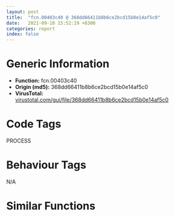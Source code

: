 ```yaml
---
layout: post
title:  "fcn.00403c40 @ 368dd66411b8b6ce2bcd15b0e14af5c0"
date:   2021-09-10 15:52:19 +0300
categories: report
index: false
---
```


# Generic Information
- **Function:** fcn.00403c40
- **Origin (md5):** 368dd66411b8b6ce2bcd15b0e14af5c0
- **VirusTotal:** [virustotal.com/gui/file/368dd66411b8b6ce2bcd15b0e14af5c0][virustotal_ref]

# Code Tags
<span class="tag" id="PROCESS">PROCESS</span>


# Behaviour Tags
<span class="bhv-tag" id="na">N/A</span>

# Similar Functions
<script type="text/javascript" src="https://www.gstatic.com/charts/loader.js"></script>
<script type="text/javascript">

    google.charts.load('current', {'packages':['corechart']});
    google.charts.setOnLoadCallback(drawChart);

    function drawChart() {
    var data = new google.visualization.DataTable();
        data.addColumn('number', 'X');
        data.addColumn('number', 'Y');
        data.addColumn({type: 'string', role: 'tooltip', 'p': {'html': true}});
        data.addColumn({'type': 'string', 'role': 'style'});
        
        data.addRows([
    [-109.61505126953125, -33.03038024902344, '<b><a href="/report/fcn.00403c40@368dd66411b8b6ce2bcd15b0e14af5c0">fcn.00403c40</a><br>@368dd66411b8b6ce2bcd15b0e14af5c0</b><br>push ebp<br>mov ebp, esp<br>push 0xffffffffffffffff<br>push 0x43454b<br>mov eax, dword<br>push eax<br>sub esp, 0xd8<br>mov eax, dword[0x4d606c]<br>xor eax, ebp<br>mov dword[ebp-0x10], eax<br>push eax<br>lea eax, [ebp-0xc]<br>mov dword<br>mov dword[ebp-0x34], 0<br>push 1<br>push 3<br>lea ecx, [ebp-0xe4]<br>call fcn.00412890<br>mov dword[ebp-4], 0<br>call dword[sym.imp.KERNEL32.dll_GetCurrentProcessId]<br>mov dword[ebp-0x2c], eax<br>mov eax, dword[ebp-0x2c]<br>push eax<br>lea ecx, [ebp-0xd4]<br>call fcn.00405d90<br>mov dl, 0x5f<br>mov ecx, eax<br>call fcn.00413010<br>push 0<br>push 6<br>mov ecx, dword[ebp-0xe4]<br>mov edx, dword[ecx+4]<br>lea ecx, [ebp+edx-0xe4]<br>call fcn.00411780<br>call fcn.00402b40<br>sub esp, 8<br>fstp qword[esp]<br>push 0x411730<br>lea ecx, [ebp-0xd4]<br>call fcn.00411750<br>mov ecx, eax<br>call fcn.00405be0<br>lea eax, [ebp-0x28]<br>push eax<br>lea ecx, [ebp-0xe4]<br>call fcn.00411670<br>mov dword[ebp-0x30], eax<br>mov ecx, dword[ebp-0x30]<br>push ecx<br>mov ecx, dword[ebp+8]<br>call fcn.004142c0<br>lea ecx, [ebp-0x28]<br>call fcn.004144f0<br>mov dword[ebp-4], 0xffffffff<br>lea ecx, [ebp-0xe4]<br>call fcn.004117a0<br>mov ecx, dword[ebp-0xc]<br>mov dword<br>pop ecx<br>mov ecx, dword[ebp-0x10]<br>xor ecx, ebp<br>call fcn.0041585b<br>mov esp, ebp<br>pop ebp<br>ret <br><eoc> ', 'point { fill-color: #e0440e; }'],
[-79.28457641601562, -103.1651382446289, '<b><a href="/report/fcn.00404410@394c28c779b535ac47055481e5ab2427">fcn.00404410</a><br>@394c28c779b535ac47055481e5ab2427</b><br>push ebp<br>mov ebp, esp<br>push 0xffffffffffffffff<br>push 0x481cbb<br>mov eax, dword<br>push eax<br>sub esp, 0xd8<br>mov eax, dword[0x49b06c]<br>xor eax, ebp<br>mov dword[ebp-0x10], eax<br>push eax<br>lea eax, [ebp-0xc]<br>mov dword<br>mov dword[ebp-0x34], 0<br>push 1<br>push 3<br>lea ecx, [ebp-0xe4]<br>call fcn.00457c70<br>mov dword[ebp-4], 0<br>call dword[sym.imp.KERNEL32.dll_GetCurrentProcessId]<br>mov dword[ebp-0x2c], eax<br>mov eax, dword[ebp-0x2c]<br>push eax<br>lea ecx, [ebp-0xd4]<br>call fcn.00408890<br>mov dl, 0x5f<br>mov ecx, eax<br>call fcn.004585f0<br>push 0<br>push 6<br>mov ecx, dword[ebp-0xe4]<br>mov edx, dword[ecx+4]<br>lea ecx, [ebp+edx-0xe4]<br>call fcn.00456410<br>call fcn.00403190<br>sub esp, 8<br>fstp qword[esp]<br>push 0x4563c0<br>lea ecx, [ebp-0xd4]<br>call fcn.004563e0<br>mov ecx, eax<br>call fcn.004086e0<br>lea eax, [ebp-0x28]<br>push eax<br>lea ecx, [ebp-0xe4]<br>call fcn.00456300<br>mov dword[ebp-0x30], eax<br>mov ecx, dword[ebp-0x30]<br>push ecx<br>mov ecx, dword[ebp+8]<br>call fcn.00459cf0<br>lea ecx, [ebp-0x28]<br>call fcn.00459f90<br>mov dword[ebp-4], 0xffffffff<br>lea ecx, [ebp-0xe4]<br>call fcn.00456430<br>mov ecx, dword[ebp-0xc]<br>mov dword<br>pop ecx<br>mov ecx, dword[ebp-0x10]<br>xor ecx, ebp<br>call fcn.0045c716<br>mov esp, ebp<br>pop ebp<br>ret <br><eoc> ', 'null'],
[80.09400939941406, 25.177040100097656, '<b><a href="/report/fcn.00404410@125511dc58d9fe5b15e0562013727778">fcn.00404410</a><br>@125511dc58d9fe5b15e0562013727778</b><br>push ebp<br>mov ebp, esp<br>push 0xffffffffffffffff<br>push 0x481cbb<br>mov eax, dword<br>push eax<br>sub esp, 0xd8<br>mov eax, dword[0x49b06c]<br>xor eax, ebp<br>mov dword[ebp-0x10], eax<br>push eax<br>lea eax, [ebp-0xc]<br>mov dword<br>mov dword[ebp-0x34], 0<br>push 1<br>push 3<br>lea ecx, [ebp-0xe4]<br>call fcn.00457c70<br>mov dword[ebp-4], 0<br>call dword[sym.imp.KERNEL32.dll_GetCurrentProcessId]<br>mov dword[ebp-0x2c], eax<br>mov eax, dword[ebp-0x2c]<br>push eax<br>lea ecx, [ebp-0xd4]<br>call fcn.00408890<br>mov dl, 0x5f<br>mov ecx, eax<br>call fcn.004585f0<br>push 0<br>push 6<br>mov ecx, dword[ebp-0xe4]<br>mov edx, dword[ecx+4]<br>lea ecx, [ebp+edx-0xe4]<br>call fcn.00456410<br>call fcn.00403190<br>sub esp, 8<br>fstp qword[esp]<br>push 0x4563c0<br>lea ecx, [ebp-0xd4]<br>call fcn.004563e0<br>mov ecx, eax<br>call fcn.004086e0<br>lea eax, [ebp-0x28]<br>push eax<br>lea ecx, [ebp-0xe4]<br>call fcn.00456300<br>mov dword[ebp-0x30], eax<br>mov ecx, dword[ebp-0x30]<br>push ecx<br>mov ecx, dword[ebp+8]<br>call fcn.00459cf0<br>lea ecx, [ebp-0x28]<br>call fcn.00459f90<br>mov dword[ebp-4], 0xffffffff<br>lea ecx, [ebp-0xe4]<br>call fcn.00456430<br>mov ecx, dword[ebp-0xc]<br>mov dword<br>pop ecx<br>mov ecx, dword[ebp-0x10]<br>xor ecx, ebp<br>call fcn.0045c716<br>mov esp, ebp<br>pop ebp<br>ret <br><eoc> ', 'null'],
[-161.58258056640625, -98.86134338378906, '<b><a href="/report/fcn.00403c40@835812ed365516de32516b9bf14b0450">fcn.00403c40</a><br>@835812ed365516de32516b9bf14b0450</b><br>push ebp<br>mov ebp, esp<br>push 0xffffffffffffffff<br>push 0x43454b<br>mov eax, dword<br>push eax<br>sub esp, 0xd8<br>mov eax, dword[0x4d606c]<br>xor eax, ebp<br>mov dword[ebp-0x10], eax<br>push eax<br>lea eax, [ebp-0xc]<br>mov dword<br>mov dword[ebp-0x34], 0<br>push 1<br>push 3<br>lea ecx, [ebp-0xe4]<br>call fcn.00412890<br>mov dword[ebp-4], 0<br>call dword[sym.imp.KERNEL32.dll_GetCurrentProcessId]<br>mov dword[ebp-0x2c], eax<br>mov eax, dword[ebp-0x2c]<br>push eax<br>lea ecx, [ebp-0xd4]<br>call fcn.00405d90<br>mov dl, 0x5f<br>mov ecx, eax<br>call fcn.00413010<br>push 0<br>push 6<br>mov ecx, dword[ebp-0xe4]<br>mov edx, dword[ecx+4]<br>lea ecx, [ebp+edx-0xe4]<br>call fcn.00411780<br>call fcn.00402b40<br>sub esp, 8<br>fstp qword[esp]<br>push 0x411730<br>lea ecx, [ebp-0xd4]<br>call fcn.00411750<br>mov ecx, eax<br>call fcn.00405be0<br>lea eax, [ebp-0x28]<br>push eax<br>lea ecx, [ebp-0xe4]<br>call fcn.00411670<br>mov dword[ebp-0x30], eax<br>mov ecx, dword[ebp-0x30]<br>push ecx<br>mov ecx, dword[ebp+8]<br>call fcn.004142c0<br>lea ecx, [ebp-0x28]<br>call fcn.004144f0<br>mov dword[ebp-4], 0xffffffff<br>lea ecx, [ebp-0xe4]<br>call fcn.004117a0<br>mov ecx, dword[ebp-0xc]<br>mov dword<br>pop ecx<br>mov ecx, dword[ebp-0x10]<br>xor ecx, ebp<br>call fcn.0041585b<br>mov esp, ebp<br>pop ebp<br>ret <br><eoc> ', 'null'],
[-50.046207427978516, 22.143918991088867, '<b><a href="/report/fcn.00404410@6f3954a480bef11309decb3759df55ad">fcn.00404410</a><br>@6f3954a480bef11309decb3759df55ad</b><br>push ebp<br>mov ebp, esp<br>push 0xffffffffffffffff<br>push 0x481cbb<br>mov eax, dword<br>push eax<br>sub esp, 0xd8<br>mov eax, dword[0x49b06c]<br>xor eax, ebp<br>mov dword[ebp-0x10], eax<br>push eax<br>lea eax, [ebp-0xc]<br>mov dword<br>mov dword[ebp-0x34], 0<br>push 1<br>push 3<br>lea ecx, [ebp-0xe4]<br>call fcn.00457c70<br>mov dword[ebp-4], 0<br>call dword[sym.imp.KERNEL32.dll_GetCurrentProcessId]<br>mov dword[ebp-0x2c], eax<br>mov eax, dword[ebp-0x2c]<br>push eax<br>lea ecx, [ebp-0xd4]<br>call fcn.00408890<br>mov dl, 0x5f<br>mov ecx, eax<br>call fcn.004585f0<br>push 0<br>push 6<br>mov ecx, dword[ebp-0xe4]<br>mov edx, dword[ecx+4]<br>lea ecx, [ebp+edx-0xe4]<br>call fcn.00456410<br>call fcn.00403190<br>sub esp, 8<br>fstp qword[esp]<br>push 0x4563c0<br>lea ecx, [ebp-0xd4]<br>call fcn.004563e0<br>mov ecx, eax<br>call fcn.004086e0<br>lea eax, [ebp-0x28]<br>push eax<br>lea ecx, [ebp-0xe4]<br>call fcn.00456300<br>mov dword[ebp-0x30], eax<br>mov ecx, dword[ebp-0x30]<br>push ecx<br>mov ecx, dword[ebp+8]<br>call fcn.00459cf0<br>lea ecx, [ebp-0x28]<br>call fcn.00459f90<br>mov dword[ebp-4], 0xffffffff<br>lea ecx, [ebp-0xe4]<br>call fcn.00456430<br>mov ecx, dword[ebp-0xc]<br>mov dword<br>pop ecx<br>mov ecx, dword[ebp-0x10]<br>xor ecx, ebp<br>call fcn.0045c716<br>mov esp, ebp<br>pop ebp<br>ret <br><eoc> ', 'null'],
[-154.08511352539062, 108.02973937988281, '<b><a href="/report/fcn.00404410@2f57463e398c8086d3043342f205d871">fcn.00404410</a><br>@2f57463e398c8086d3043342f205d871</b><br>push ebp<br>mov ebp, esp<br>push 0xffffffffffffffff<br>push 0x481cbb<br>mov eax, dword<br>push eax<br>sub esp, 0xd8<br>mov eax, dword[0x49b06c]<br>xor eax, ebp<br>mov dword[ebp-0x10], eax<br>push eax<br>lea eax, [ebp-0xc]<br>mov dword<br>mov dword[ebp-0x34], 0<br>push 1<br>push 3<br>lea ecx, [ebp-0xe4]<br>call fcn.00457c70<br>mov dword[ebp-4], 0<br>call dword[sym.imp.KERNEL32.dll_GetCurrentProcessId]<br>mov dword[ebp-0x2c], eax<br>mov eax, dword[ebp-0x2c]<br>push eax<br>lea ecx, [ebp-0xd4]<br>call fcn.00408890<br>mov dl, 0x5f<br>mov ecx, eax<br>call fcn.004585f0<br>push 0<br>push 6<br>mov ecx, dword[ebp-0xe4]<br>mov edx, dword[ecx+4]<br>lea ecx, [ebp+edx-0xe4]<br>call fcn.00456410<br>call fcn.00403190<br>sub esp, 8<br>fstp qword[esp]<br>push 0x4563c0<br>lea ecx, [ebp-0xd4]<br>call fcn.004563e0<br>mov ecx, eax<br>call fcn.004086e0<br>lea eax, [ebp-0x28]<br>push eax<br>lea ecx, [ebp-0xe4]<br>call fcn.00456300<br>mov dword[ebp-0x30], eax<br>mov ecx, dword[ebp-0x30]<br>push ecx<br>mov ecx, dword[ebp+8]<br>call fcn.00459cf0<br>lea ecx, [ebp-0x28]<br>call fcn.00459f90<br>mov dword[ebp-4], 0xffffffff<br>lea ecx, [ebp-0xe4]<br>call fcn.00456430<br>mov ecx, dword[ebp-0xc]<br>mov dword<br>pop ecx<br>mov ecx, dword[ebp-0x10]<br>xor ecx, ebp<br>call fcn.0045c716<br>mov esp, ebp<br>pop ebp<br>ret <br><eoc> ', 'null'],
[15.184165000915527, 72.76475524902344, '<b><a href="/report/fcn.00404410@2dd6da6129e47fd72c5b6249eef16bbb">fcn.00404410</a><br>@2dd6da6129e47fd72c5b6249eef16bbb</b><br>push ebp<br>mov ebp, esp<br>push 0xffffffffffffffff<br>push 0x481cbb<br>mov eax, dword<br>push eax<br>sub esp, 0xd8<br>mov eax, dword[0x49b06c]<br>xor eax, ebp<br>mov dword[ebp-0x10], eax<br>push eax<br>lea eax, [ebp-0xc]<br>mov dword<br>mov dword[ebp-0x34], 0<br>push 1<br>push 3<br>lea ecx, [ebp-0xe4]<br>call fcn.00457c70<br>mov dword[ebp-4], 0<br>call dword[sym.imp.KERNEL32.dll_GetCurrentProcessId]<br>mov dword[ebp-0x2c], eax<br>mov eax, dword[ebp-0x2c]<br>push eax<br>lea ecx, [ebp-0xd4]<br>call fcn.00408890<br>mov dl, 0x5f<br>mov ecx, eax<br>call fcn.004585f0<br>push 0<br>push 6<br>mov ecx, dword[ebp-0xe4]<br>mov edx, dword[ecx+4]<br>lea ecx, [ebp+edx-0xe4]<br>call fcn.00456410<br>call fcn.00403190<br>sub esp, 8<br>fstp qword[esp]<br>push 0x4563c0<br>lea ecx, [ebp-0xd4]<br>call fcn.004563e0<br>mov ecx, eax<br>call fcn.004086e0<br>lea eax, [ebp-0x28]<br>push eax<br>lea ecx, [ebp-0xe4]<br>call fcn.00456300<br>mov dword[ebp-0x30], eax<br>mov ecx, dword[ebp-0x30]<br>push ecx<br>mov ecx, dword[ebp+8]<br>call fcn.00459cf0<br>lea ecx, [ebp-0x28]<br>call fcn.00459f90<br>mov dword[ebp-4], 0xffffffff<br>lea ecx, [ebp-0xe4]<br>call fcn.00456430<br>mov ecx, dword[ebp-0xc]<br>mov dword<br>pop ecx<br>mov ecx, dword[ebp-0x10]<br>xor ecx, ebp<br>call fcn.0045c716<br>mov esp, ebp<br>pop ebp<br>ret <br><eoc> ', 'null'],
[139.83053588867188, -45.069332122802734, '<b><a href="/report/fcn.00403c40@d701bfe1b2c669cec1fe384fdc108bfb">fcn.00403c40</a><br>@d701bfe1b2c669cec1fe384fdc108bfb</b><br>push ebp<br>mov ebp, esp<br>push 0xffffffffffffffff<br>push 0x43456b<br>mov eax, dword<br>push eax<br>sub esp, 0xd8<br>mov eax, dword[0x44806c]<br>xor eax, ebp<br>mov dword[ebp-0x10], eax<br>push eax<br>lea eax, [ebp-0xc]<br>mov dword<br>mov dword[ebp-0x34], 0<br>push 1<br>push 3<br>lea ecx, [ebp-0xe4]<br>call fcn.00412b10<br>mov dword[ebp-4], 0<br>call dword[sym.imp.KERNEL32.dll_GetCurrentProcessId]<br>mov dword[ebp-0x2c], eax<br>mov eax, dword[ebp-0x2c]<br>push eax<br>lea ecx, [ebp-0xd4]<br>call fcn.00405da0<br>mov dl, 0x5f<br>mov ecx, eax<br>call fcn.004117b0<br>push 0<br>push 6<br>mov ecx, dword[ebp-0xe4]<br>mov edx, dword[ecx+4]<br>lea ecx, [ebp+edx-0xe4]<br>call fcn.00411790<br>call fcn.00402b40<br>sub esp, 8<br>fstp qword[esp]<br>push 0x411740<br>lea ecx, [ebp-0xd4]<br>call fcn.00411760<br>mov ecx, eax<br>call fcn.00405bf0<br>lea eax, [ebp-0x28]<br>push eax<br>lea ecx, [ebp-0xe4]<br>call fcn.00411680<br>mov dword[ebp-0x30], eax<br>mov ecx, dword[ebp-0x30]<br>push ecx<br>mov ecx, dword[ebp+8]<br>call fcn.004142d0<br>lea ecx, [ebp-0x28]<br>call fcn.00414500<br>mov dword[ebp-4], 0xffffffff<br>lea ecx, [ebp-0xe4]<br>call fcn.00411a20<br>mov ecx, dword[ebp-0xc]<br>mov dword<br>pop ecx<br>mov ecx, dword[ebp-0x10]<br>xor ecx, ebp<br>call fcn.0041586b<br>mov esp, ebp<br>pop ebp<br>ret <br><eoc> ', 'null'],
[-34.7568473815918, -45.83901596069336, '<b><a href="/report/fcn.00404410@da55f6ad71c51a7bfc62709434cb3d45">fcn.00404410</a><br>@da55f6ad71c51a7bfc62709434cb3d45</b><br>push ebp<br>mov ebp, esp<br>push 0xffffffffffffffff<br>push 0x481cbb<br>mov eax, dword<br>push eax<br>sub esp, 0xd8<br>mov eax, dword[0x49b06c]<br>xor eax, ebp<br>mov dword[ebp-0x10], eax<br>push eax<br>lea eax, [ebp-0xc]<br>mov dword<br>mov dword[ebp-0x34], 0<br>push 1<br>push 3<br>lea ecx, [ebp-0xe4]<br>call fcn.00457c70<br>mov dword[ebp-4], 0<br>call dword[sym.imp.KERNEL32.dll_GetCurrentProcessId]<br>mov dword[ebp-0x2c], eax<br>mov eax, dword[ebp-0x2c]<br>push eax<br>lea ecx, [ebp-0xd4]<br>call fcn.00408890<br>mov dl, 0x5f<br>mov ecx, eax<br>call fcn.004585f0<br>push 0<br>push 6<br>mov ecx, dword[ebp-0xe4]<br>mov edx, dword[ecx+4]<br>lea ecx, [ebp+edx-0xe4]<br>call fcn.00456410<br>call fcn.00403190<br>sub esp, 8<br>fstp qword[esp]<br>push 0x4563c0<br>lea ecx, [ebp-0xd4]<br>call fcn.004563e0<br>mov ecx, eax<br>call fcn.004086e0<br>lea eax, [ebp-0x28]<br>push eax<br>lea ecx, [ebp-0xe4]<br>call fcn.00456300<br>mov dword[ebp-0x30], eax<br>mov ecx, dword[ebp-0x30]<br>push ecx<br>mov ecx, dword[ebp+8]<br>call fcn.00459cf0<br>lea ecx, [ebp-0x28]<br>call fcn.00459f90<br>mov dword[ebp-4], 0xffffffff<br>lea ecx, [ebp-0xe4]<br>call fcn.00456430<br>mov ecx, dword[ebp-0xc]<br>mov dword<br>pop ecx<br>mov ecx, dword[ebp-0x10]<br>xor ecx, ebp<br>call fcn.0045c716<br>mov esp, ebp<br>pop ebp<br>ret <br><eoc> ', 'null'],
[12.195249557495117, 153.50181579589844, '<b><a href="/report/fcn.00404410@f47bfed80cd39ec1aff63db618c8814f">fcn.00404410</a><br>@f47bfed80cd39ec1aff63db618c8814f</b><br>push ebp<br>mov ebp, esp<br>push 0xffffffffffffffff<br>push 0x481cbb<br>mov eax, dword<br>push eax<br>sub esp, 0xd8<br>mov eax, dword[0x49b06c]<br>xor eax, ebp<br>mov dword[ebp-0x10], eax<br>push eax<br>lea eax, [ebp-0xc]<br>mov dword<br>mov dword[ebp-0x34], 0<br>push 1<br>push 3<br>lea ecx, [ebp-0xe4]<br>call fcn.00457c70<br>mov dword[ebp-4], 0<br>call dword[sym.imp.KERNEL32.dll_GetCurrentProcessId]<br>mov dword[ebp-0x2c], eax<br>mov eax, dword[ebp-0x2c]<br>push eax<br>lea ecx, [ebp-0xd4]<br>call fcn.00408890<br>mov dl, 0x5f<br>mov ecx, eax<br>call fcn.004585f0<br>push 0<br>push 6<br>mov ecx, dword[ebp-0xe4]<br>mov edx, dword[ecx+4]<br>lea ecx, [ebp+edx-0xe4]<br>call fcn.00456410<br>call fcn.00403190<br>sub esp, 8<br>fstp qword[esp]<br>push 0x4563c0<br>lea ecx, [ebp-0xd4]<br>call fcn.004563e0<br>mov ecx, eax<br>call fcn.004086e0<br>lea eax, [ebp-0x28]<br>push eax<br>lea ecx, [ebp-0xe4]<br>call fcn.00456300<br>mov dword[ebp-0x30], eax<br>mov ecx, dword[ebp-0x30]<br>push ecx<br>mov ecx, dword[ebp+8]<br>call fcn.00459cf0<br>lea ecx, [ebp-0x28]<br>call fcn.00459f90<br>mov dword[ebp-4], 0xffffffff<br>lea ecx, [ebp-0xe4]<br>call fcn.00456430<br>mov ecx, dword[ebp-0xc]<br>mov dword<br>pop ecx<br>mov ecx, dword[ebp-0x10]<br>xor ecx, ebp<br>call fcn.0045c716<br>mov esp, ebp<br>pop ebp<br>ret <br><eoc> ', 'null'],
[-188.38693237304688, -3.6631722450256348, '<b><a href="/report/fcn.00403c40@c0371bf2f84d37acabd30e547b4cc5fa">fcn.00403c40</a><br>@c0371bf2f84d37acabd30e547b4cc5fa</b><br>push ebp<br>mov ebp, esp<br>push 0xffffffffffffffff<br>push 0x43456b<br>mov eax, dword<br>push eax<br>sub esp, 0xd8<br>mov eax, dword[0x44806c]<br>xor eax, ebp<br>mov dword[ebp-0x10], eax<br>push eax<br>lea eax, [ebp-0xc]<br>mov dword<br>mov dword[ebp-0x34], 0<br>push 1<br>push 3<br>lea ecx, [ebp-0xe4]<br>call fcn.00412b10<br>mov dword[ebp-4], 0<br>call dword[sym.imp.KERNEL32.dll_GetCurrentProcessId]<br>mov dword[ebp-0x2c], eax<br>mov eax, dword[ebp-0x2c]<br>push eax<br>lea ecx, [ebp-0xd4]<br>call fcn.00405da0<br>mov dl, 0x5f<br>mov ecx, eax<br>call fcn.004117b0<br>push 0<br>push 6<br>mov ecx, dword[ebp-0xe4]<br>mov edx, dword[ecx+4]<br>lea ecx, [ebp+edx-0xe4]<br>call fcn.00411790<br>call fcn.00402b40<br>sub esp, 8<br>fstp qword[esp]<br>push 0x411740<br>lea ecx, [ebp-0xd4]<br>call fcn.00411760<br>mov ecx, eax<br>call fcn.00405bf0<br>lea eax, [ebp-0x28]<br>push eax<br>lea ecx, [ebp-0xe4]<br>call fcn.00411680<br>mov dword[ebp-0x30], eax<br>mov ecx, dword[ebp-0x30]<br>push ecx<br>mov ecx, dword[ebp+8]<br>call fcn.004142d0<br>lea ecx, [ebp-0x28]<br>call fcn.00414500<br>mov dword[ebp-4], 0xffffffff<br>lea ecx, [ebp-0xe4]<br>call fcn.00411a20<br>mov ecx, dword[ebp-0xc]<br>mov dword<br>pop ecx<br>mov ecx, dword[ebp-0x10]<br>xor ecx, ebp<br>call fcn.0041586b<br>mov esp, ebp<br>pop ebp<br>ret <br><eoc> ', 'null'],
[15.989788055419922, -0.2112904191017151, '<b><a href="/report/fcn.00403c40@d9b85b9b67587bbf2112c62164413bd8">fcn.00403c40</a><br>@d9b85b9b67587bbf2112c62164413bd8</b><br>push ebp<br>mov ebp, esp<br>push 0xffffffffffffffff<br>push 0x43454b<br>mov eax, dword<br>push eax<br>sub esp, 0xd8<br>mov eax, dword[0x4d606c]<br>xor eax, ebp<br>mov dword[ebp-0x10], eax<br>push eax<br>lea eax, [ebp-0xc]<br>mov dword<br>mov dword[ebp-0x34], 0<br>push 1<br>push 3<br>lea ecx, [ebp-0xe4]<br>call fcn.00412890<br>mov dword[ebp-4], 0<br>call dword[sym.imp.KERNEL32.dll_GetCurrentProcessId]<br>mov dword[ebp-0x2c], eax<br>mov eax, dword[ebp-0x2c]<br>push eax<br>lea ecx, [ebp-0xd4]<br>call fcn.00405d90<br>mov dl, 0x5f<br>mov ecx, eax<br>call fcn.00413010<br>push 0<br>push 6<br>mov ecx, dword[ebp-0xe4]<br>mov edx, dword[ecx+4]<br>lea ecx, [ebp+edx-0xe4]<br>call fcn.00411780<br>call fcn.00402b40<br>sub esp, 8<br>fstp qword[esp]<br>push 0x411730<br>lea ecx, [ebp-0xd4]<br>call fcn.00411750<br>mov ecx, eax<br>call fcn.00405be0<br>lea eax, [ebp-0x28]<br>push eax<br>lea ecx, [ebp-0xe4]<br>call fcn.00411670<br>mov dword[ebp-0x30], eax<br>mov ecx, dword[ebp-0x30]<br>push ecx<br>mov ecx, dword[ebp+8]<br>call fcn.004142c0<br>lea ecx, [ebp-0x28]<br>call fcn.004144f0<br>mov dword[ebp-4], 0xffffffff<br>lea ecx, [ebp-0xe4]<br>call fcn.004117a0<br>mov ecx, dword[ebp-0xc]<br>mov dword<br>pop ecx<br>mov ecx, dword[ebp-0x10]<br>xor ecx, ebp<br>call fcn.0041585b<br>mov esp, ebp<br>pop ebp<br>ret <br><eoc> ', 'null'],
[60.318748474121094, -54.77677917480469, '<b><a href="/report/fcn.00403c40@ed513abc569bc29389208199ec389a34">fcn.00403c40</a><br>@ed513abc569bc29389208199ec389a34</b><br>push ebp<br>mov ebp, esp<br>push 0xffffffffffffffff<br>push 0x43454b<br>mov eax, dword<br>push eax<br>sub esp, 0xd8<br>mov eax, dword[0x4d606c]<br>xor eax, ebp<br>mov dword[ebp-0x10], eax<br>push eax<br>lea eax, [ebp-0xc]<br>mov dword<br>mov dword[ebp-0x34], 0<br>push 1<br>push 3<br>lea ecx, [ebp-0xe4]<br>call fcn.00412890<br>mov dword[ebp-4], 0<br>call dword[sym.imp.KERNEL32.dll_GetCurrentProcessId]<br>mov dword[ebp-0x2c], eax<br>mov eax, dword[ebp-0x2c]<br>push eax<br>lea ecx, [ebp-0xd4]<br>call fcn.00405d90<br>mov dl, 0x5f<br>mov ecx, eax<br>call fcn.00413010<br>push 0<br>push 6<br>mov ecx, dword[ebp-0xe4]<br>mov edx, dword[ecx+4]<br>lea ecx, [ebp+edx-0xe4]<br>call fcn.00411780<br>call fcn.00402b40<br>sub esp, 8<br>fstp qword[esp]<br>push 0x411730<br>lea ecx, [ebp-0xd4]<br>call fcn.00411750<br>mov ecx, eax<br>call fcn.00405be0<br>lea eax, [ebp-0x28]<br>push eax<br>lea ecx, [ebp-0xe4]<br>call fcn.00411670<br>mov dword[ebp-0x30], eax<br>mov ecx, dword[ebp-0x30]<br>push ecx<br>mov ecx, dword[ebp+8]<br>call fcn.004142c0<br>lea ecx, [ebp-0x28]<br>call fcn.004144f0<br>mov dword[ebp-4], 0xffffffff<br>lea ecx, [ebp-0xe4]<br>call fcn.004117a0<br>mov ecx, dword[ebp-0xc]<br>mov dword<br>pop ecx<br>mov ecx, dword[ebp-0x10]<br>xor ecx, ebp<br>call fcn.0041585b<br>mov esp, ebp<br>pop ebp<br>ret <br><eoc> ', 'null'],
[4.217716217041016, -103.66673278808594, '<b><a href="/report/fcn.00404410@2a380710d2016aed75cfad6eacab1d1a">fcn.00404410</a><br>@2a380710d2016aed75cfad6eacab1d1a</b><br>push ebp<br>mov ebp, esp<br>push 0xffffffffffffffff<br>push 0x481cbb<br>mov eax, dword<br>push eax<br>sub esp, 0xd8<br>mov eax, dword[0x49b06c]<br>xor eax, ebp<br>mov dword[ebp-0x10], eax<br>push eax<br>lea eax, [ebp-0xc]<br>mov dword<br>mov dword[ebp-0x34], 0<br>push 1<br>push 3<br>lea ecx, [ebp-0xe4]<br>call fcn.00457c70<br>mov dword[ebp-4], 0<br>call dword[sym.imp.KERNEL32.dll_GetCurrentProcessId]<br>mov dword[ebp-0x2c], eax<br>mov eax, dword[ebp-0x2c]<br>push eax<br>lea ecx, [ebp-0xd4]<br>call fcn.00408890<br>mov dl, 0x5f<br>mov ecx, eax<br>call fcn.004585f0<br>push 0<br>push 6<br>mov ecx, dword[ebp-0xe4]<br>mov edx, dword[ecx+4]<br>lea ecx, [ebp+edx-0xe4]<br>call fcn.00456410<br>call fcn.00403190<br>sub esp, 8<br>fstp qword[esp]<br>push 0x4563c0<br>lea ecx, [ebp-0xd4]<br>call fcn.004563e0<br>mov ecx, eax<br>call fcn.004086e0<br>lea eax, [ebp-0x28]<br>push eax<br>lea ecx, [ebp-0xe4]<br>call fcn.00456300<br>mov dword[ebp-0x30], eax<br>mov ecx, dword[ebp-0x30]<br>push ecx<br>mov ecx, dword[ebp+8]<br>call fcn.00459cf0<br>lea ecx, [ebp-0x28]<br>call fcn.00459f90<br>mov dword[ebp-4], 0xffffffff<br>lea ecx, [ebp-0xe4]<br>call fcn.00456430<br>mov ecx, dword[ebp-0xc]<br>mov dword<br>pop ecx<br>mov ecx, dword[ebp-0x10]<br>xor ecx, ebp<br>call fcn.0045c716<br>mov esp, ebp<br>pop ebp<br>ret <br><eoc> ', 'null'],
[153.93629455566406, 45.49530029296875, '<b><a href="/report/fcn.00404410@47d4e089bbf62dab1a8f678bd32b173c">fcn.00404410</a><br>@47d4e089bbf62dab1a8f678bd32b173c</b><br>push ebp<br>mov ebp, esp<br>push 0xffffffffffffffff<br>push 0x481cbb<br>mov eax, dword<br>push eax<br>sub esp, 0xd8<br>mov eax, dword[0x49b06c]<br>xor eax, ebp<br>mov dword[ebp-0x10], eax<br>push eax<br>lea eax, [ebp-0xc]<br>mov dword<br>mov dword[ebp-0x34], 0<br>push 1<br>push 3<br>lea ecx, [ebp-0xe4]<br>call fcn.00457c70<br>mov dword[ebp-4], 0<br>call dword[sym.imp.KERNEL32.dll_GetCurrentProcessId]<br>mov dword[ebp-0x2c], eax<br>mov eax, dword[ebp-0x2c]<br>push eax<br>lea ecx, [ebp-0xd4]<br>call fcn.00408890<br>mov dl, 0x5f<br>mov ecx, eax<br>call fcn.004585f0<br>push 0<br>push 6<br>mov ecx, dword[ebp-0xe4]<br>mov edx, dword[ecx+4]<br>lea ecx, [ebp+edx-0xe4]<br>call fcn.00456410<br>call fcn.00403190<br>sub esp, 8<br>fstp qword[esp]<br>push 0x4563c0<br>lea ecx, [ebp-0xd4]<br>call fcn.004563e0<br>mov ecx, eax<br>call fcn.004086e0<br>lea eax, [ebp-0x28]<br>push eax<br>lea ecx, [ebp-0xe4]<br>call fcn.00456300<br>mov dword[ebp-0x30], eax<br>mov ecx, dword[ebp-0x30]<br>push ecx<br>mov ecx, dword[ebp+8]<br>call fcn.00459cf0<br>lea ecx, [ebp-0x28]<br>call fcn.00459f90<br>mov dword[ebp-4], 0xffffffff<br>lea ecx, [ebp-0xe4]<br>call fcn.00456430<br>mov ecx, dword[ebp-0xc]<br>mov dword<br>pop ecx<br>mov ecx, dword[ebp-0x10]<br>xor ecx, ebp<br>call fcn.0045c716<br>mov esp, ebp<br>pop ebp<br>ret <br><eoc> ', 'null'],
[88.93035125732422, 111.98326110839844, '<b><a href="/report/fcn.00404410@3a017db0719485179e5931e1ff048b6a">fcn.00404410</a><br>@3a017db0719485179e5931e1ff048b6a</b><br>push ebp<br>mov ebp, esp<br>push 0xffffffffffffffff<br>push 0x481cbb<br>mov eax, dword<br>push eax<br>sub esp, 0xd8<br>mov eax, dword[0x49b06c]<br>xor eax, ebp<br>mov dword[ebp-0x10], eax<br>push eax<br>lea eax, [ebp-0xc]<br>mov dword<br>mov dword[ebp-0x34], 0<br>push 1<br>push 3<br>lea ecx, [ebp-0xe4]<br>call fcn.00457c70<br>mov dword[ebp-4], 0<br>call dword[sym.imp.KERNEL32.dll_GetCurrentProcessId]<br>mov dword[ebp-0x2c], eax<br>mov eax, dword[ebp-0x2c]<br>push eax<br>lea ecx, [ebp-0xd4]<br>call fcn.00408890<br>mov dl, 0x5f<br>mov ecx, eax<br>call fcn.004585f0<br>push 0<br>push 6<br>mov ecx, dword[ebp-0xe4]<br>mov edx, dword[ecx+4]<br>lea ecx, [ebp+edx-0xe4]<br>call fcn.00456410<br>call fcn.00403190<br>sub esp, 8<br>fstp qword[esp]<br>push 0x4563c0<br>lea ecx, [ebp-0xd4]<br>call fcn.004563e0<br>mov ecx, eax<br>call fcn.004086e0<br>lea eax, [ebp-0x28]<br>push eax<br>lea ecx, [ebp-0xe4]<br>call fcn.00456300<br>mov dword[ebp-0x30], eax<br>mov ecx, dword[ebp-0x30]<br>push ecx<br>mov ecx, dword[ebp+8]<br>call fcn.00459cf0<br>lea ecx, [ebp-0x28]<br>call fcn.00459f90<br>mov dword[ebp-4], 0xffffffff<br>lea ecx, [ebp-0xe4]<br>call fcn.00456430<br>mov ecx, dword[ebp-0xc]<br>mov dword<br>pop ecx<br>mov ecx, dword[ebp-0x10]<br>xor ecx, ebp<br>call fcn.0045c716<br>mov esp, ebp<br>pop ebp<br>ret <br><eoc> ', 'null'],
[-119.9119873046875, 40.48124694824219, '<b><a href="/report/fcn.00404410@ce2d7db52a4e79f76ce765b07f5eead2">fcn.00404410</a><br>@ce2d7db52a4e79f76ce765b07f5eead2</b><br>push ebp<br>mov ebp, esp<br>push 0xffffffffffffffff<br>push 0x481cbb<br>mov eax, dword<br>push eax<br>sub esp, 0xd8<br>mov eax, dword[0x49b06c]<br>xor eax, ebp<br>mov dword[ebp-0x10], eax<br>push eax<br>lea eax, [ebp-0xc]<br>mov dword<br>mov dword[ebp-0x34], 0<br>push 1<br>push 3<br>lea ecx, [ebp-0xe4]<br>call fcn.00457c70<br>mov dword[ebp-4], 0<br>call dword[sym.imp.KERNEL32.dll_GetCurrentProcessId]<br>mov dword[ebp-0x2c], eax<br>mov eax, dword[ebp-0x2c]<br>push eax<br>lea ecx, [ebp-0xd4]<br>call fcn.00408890<br>mov dl, 0x5f<br>mov ecx, eax<br>call fcn.004585f0<br>push 0<br>push 6<br>mov ecx, dword[ebp-0xe4]<br>mov edx, dword[ecx+4]<br>lea ecx, [ebp+edx-0xe4]<br>call fcn.00456410<br>call fcn.00403190<br>sub esp, 8<br>fstp qword[esp]<br>push 0x4563c0<br>lea ecx, [ebp-0xd4]<br>call fcn.004563e0<br>mov ecx, eax<br>call fcn.004086e0<br>lea eax, [ebp-0x28]<br>push eax<br>lea ecx, [ebp-0xe4]<br>call fcn.00456300<br>mov dword[ebp-0x30], eax<br>mov ecx, dword[ebp-0x30]<br>push ecx<br>mov ecx, dword[ebp+8]<br>call fcn.00459cf0<br>lea ecx, [ebp-0x28]<br>call fcn.00459f90<br>mov dword[ebp-4], 0xffffffff<br>lea ecx, [ebp-0xe4]<br>call fcn.00456430<br>mov ecx, dword[ebp-0xc]<br>mov dword<br>pop ecx<br>mov ecx, dword[ebp-0x10]<br>xor ecx, ebp<br>call fcn.0045c716<br>mov esp, ebp<br>pop ebp<br>ret <br><eoc> ', 'null'],
[-68.81104278564453, -177.10647583007812, '<b><a href="/report/fcn.00404410@cd64783198de5872d050db281b6d529b">fcn.00404410</a><br>@cd64783198de5872d050db281b6d529b</b><br>push ebp<br>mov ebp, esp<br>push 0xffffffffffffffff<br>push 0x481cbb<br>mov eax, dword<br>push eax<br>sub esp, 0xd8<br>mov eax, dword[0x49b06c]<br>xor eax, ebp<br>mov dword[ebp-0x10], eax<br>push eax<br>lea eax, [ebp-0xc]<br>mov dword<br>mov dword[ebp-0x34], 0<br>push 1<br>push 3<br>lea ecx, [ebp-0xe4]<br>call fcn.00457c70<br>mov dword[ebp-4], 0<br>call dword[sym.imp.KERNEL32.dll_GetCurrentProcessId]<br>mov dword[ebp-0x2c], eax<br>mov eax, dword[ebp-0x2c]<br>push eax<br>lea ecx, [ebp-0xd4]<br>call fcn.00408890<br>mov dl, 0x5f<br>mov ecx, eax<br>call fcn.004585f0<br>push 0<br>push 6<br>mov ecx, dword[ebp-0xe4]<br>mov edx, dword[ecx+4]<br>lea ecx, [ebp+edx-0xe4]<br>call fcn.00456410<br>call fcn.00403190<br>sub esp, 8<br>fstp qword[esp]<br>push 0x4563c0<br>lea ecx, [ebp-0xd4]<br>call fcn.004563e0<br>mov ecx, eax<br>call fcn.004086e0<br>lea eax, [ebp-0x28]<br>push eax<br>lea ecx, [ebp-0xe4]<br>call fcn.00456300<br>mov dword[ebp-0x30], eax<br>mov ecx, dword[ebp-0x30]<br>push ecx<br>mov ecx, dword[ebp+8]<br>call fcn.00459cf0<br>lea ecx, [ebp-0x28]<br>call fcn.00459f90<br>mov dword[ebp-4], 0xffffffff<br>lea ecx, [ebp-0xe4]<br>call fcn.00456430<br>mov ecx, dword[ebp-0xc]<br>mov dword<br>pop ecx<br>mov ecx, dword[ebp-0x10]<br>xor ecx, ebp<br>call fcn.0045c716<br>mov esp, ebp<br>pop ebp<br>ret <br><eoc> ', 'null'],
[-57.243839263916016, 92.58845520019531, '<b><a href="/report/fcn.00404410@83f49824bfe7c3c24f4b74a2ba6ab65b">fcn.00404410</a><br>@83f49824bfe7c3c24f4b74a2ba6ab65b</b><br>push ebp<br>mov ebp, esp<br>push 0xffffffffffffffff<br>push 0x481cbb<br>mov eax, dword<br>push eax<br>sub esp, 0xd8<br>mov eax, dword[0x49b06c]<br>xor eax, ebp<br>mov dword[ebp-0x10], eax<br>push eax<br>lea eax, [ebp-0xc]<br>mov dword<br>mov dword[ebp-0x34], 0<br>push 1<br>push 3<br>lea ecx, [ebp-0xe4]<br>call fcn.00457c70<br>mov dword[ebp-4], 0<br>call dword[sym.imp.KERNEL32.dll_GetCurrentProcessId]<br>mov dword[ebp-0x2c], eax<br>mov eax, dword[ebp-0x2c]<br>push eax<br>lea ecx, [ebp-0xd4]<br>call fcn.00408890<br>mov dl, 0x5f<br>mov ecx, eax<br>call fcn.004585f0<br>push 0<br>push 6<br>mov ecx, dword[ebp-0xe4]<br>mov edx, dword[ecx+4]<br>lea ecx, [ebp+edx-0xe4]<br>call fcn.00456410<br>call fcn.00403190<br>sub esp, 8<br>fstp qword[esp]<br>push 0x4563c0<br>lea ecx, [ebp-0xd4]<br>call fcn.004563e0<br>mov ecx, eax<br>call fcn.004086e0<br>lea eax, [ebp-0x28]<br>push eax<br>lea ecx, [ebp-0xe4]<br>call fcn.00456300<br>mov dword[ebp-0x30], eax<br>mov ecx, dword[ebp-0x30]<br>push ecx<br>mov ecx, dword[ebp+8]<br>call fcn.00459cf0<br>lea ecx, [ebp-0x28]<br>call fcn.00459f90<br>mov dword[ebp-4], 0xffffffff<br>lea ecx, [ebp-0xe4]<br>call fcn.00456430<br>mov ecx, dword[ebp-0xc]<br>mov dword<br>pop ecx<br>mov ecx, dword[ebp-0x10]<br>xor ecx, ebp<br>call fcn.0045c716<br>mov esp, ebp<br>pop ebp<br>ret <br><eoc> ', 'null'],
[23.46932029724121, -177.12057495117188, '<b><a href="/report/fcn.00404410@985d3a961f1a2ad37039ba25bf21c0ee">fcn.00404410</a><br>@985d3a961f1a2ad37039ba25bf21c0ee</b><br>push ebp<br>mov ebp, esp<br>push 0xffffffffffffffff<br>push 0x481cbb<br>mov eax, dword<br>push eax<br>sub esp, 0xd8<br>mov eax, dword[0x49b06c]<br>xor eax, ebp<br>mov dword[ebp-0x10], eax<br>push eax<br>lea eax, [ebp-0xc]<br>mov dword<br>mov dword[ebp-0x34], 0<br>push 1<br>push 3<br>lea ecx, [ebp-0xe4]<br>call fcn.00457c70<br>mov dword[ebp-4], 0<br>call dword[sym.imp.KERNEL32.dll_GetCurrentProcessId]<br>mov dword[ebp-0x2c], eax<br>mov eax, dword[ebp-0x2c]<br>push eax<br>lea ecx, [ebp-0xd4]<br>call fcn.00408890<br>mov dl, 0x5f<br>mov ecx, eax<br>call fcn.004585f0<br>push 0<br>push 6<br>mov ecx, dword[ebp-0xe4]<br>mov edx, dword[ecx+4]<br>lea ecx, [ebp+edx-0xe4]<br>call fcn.00456410<br>call fcn.00403190<br>sub esp, 8<br>fstp qword[esp]<br>push 0x4563c0<br>lea ecx, [ebp-0xd4]<br>call fcn.004563e0<br>mov ecx, eax<br>call fcn.004086e0<br>lea eax, [ebp-0x28]<br>push eax<br>lea ecx, [ebp-0xe4]<br>call fcn.00456300<br>mov dword[ebp-0x30], eax<br>mov ecx, dword[ebp-0x30]<br>push ecx<br>mov ecx, dword[ebp+8]<br>call fcn.00459cf0<br>lea ecx, [ebp-0x28]<br>call fcn.00459f90<br>mov dword[ebp-4], 0xffffffff<br>lea ecx, [ebp-0xe4]<br>call fcn.00456430<br>mov ecx, dword[ebp-0xc]<br>mov dword<br>pop ecx<br>mov ecx, dword[ebp-0x10]<br>xor ecx, ebp<br>call fcn.0045c716<br>mov esp, ebp<br>pop ebp<br>ret <br><eoc> ', 'null'],
[-77.9443359375, 166.04246520996094, '<b><a href="/report/fcn.00403c40@5e50a67c7e8dbb50c23acbc92eb08f0e">fcn.00403c40</a><br>@5e50a67c7e8dbb50c23acbc92eb08f0e</b><br>push ebp<br>mov ebp, esp<br>push 0xffffffffffffffff<br>push 0x43456b<br>mov eax, dword<br>push eax<br>sub esp, 0xd8<br>mov eax, dword[0x44806c]<br>xor eax, ebp<br>mov dword[ebp-0x10], eax<br>push eax<br>lea eax, [ebp-0xc]<br>mov dword<br>mov dword[ebp-0x34], 0<br>push 1<br>push 3<br>lea ecx, [ebp-0xe4]<br>call fcn.00412b10<br>mov dword[ebp-4], 0<br>call dword[sym.imp.KERNEL32.dll_GetCurrentProcessId]<br>mov dword[ebp-0x2c], eax<br>mov eax, dword[ebp-0x2c]<br>push eax<br>lea ecx, [ebp-0xd4]<br>call fcn.00405da0<br>mov dl, 0x5f<br>mov ecx, eax<br>call fcn.004117b0<br>push 0<br>push 6<br>mov ecx, dword[ebp-0xe4]<br>mov edx, dword[ecx+4]<br>lea ecx, [ebp+edx-0xe4]<br>call fcn.00411790<br>call fcn.00402b40<br>sub esp, 8<br>fstp qword[esp]<br>push 0x411740<br>lea ecx, [ebp-0xd4]<br>call fcn.00411760<br>mov ecx, eax<br>call fcn.00405bf0<br>lea eax, [ebp-0x28]<br>push eax<br>lea ecx, [ebp-0xe4]<br>call fcn.00411680<br>mov dword[ebp-0x30], eax<br>mov ecx, dword[ebp-0x30]<br>push ecx<br>mov ecx, dword[ebp+8]<br>call fcn.004142d0<br>lea ecx, [ebp-0x28]<br>call fcn.00414500<br>mov dword[ebp-4], 0xffffffff<br>lea ecx, [ebp-0xe4]<br>call fcn.00411a20<br>mov ecx, dword[ebp-0xc]<br>mov dword<br>pop ecx<br>mov ecx, dword[ebp-0x10]<br>xor ecx, ebp<br>call fcn.0041586b<br>mov esp, ebp<br>pop ebp<br>ret <br><eoc> ', 'null'],
[96.77906036376953, -125.79701232910156, '<b><a href="/report/fcn.00403c40@adc325bca51b67a67785e7e986af8b4d">fcn.00403c40</a><br>@adc325bca51b67a67785e7e986af8b4d</b><br>push ebp<br>mov ebp, esp<br>push 0xffffffffffffffff<br>push 0x43456b<br>mov eax, dword<br>push eax<br>sub esp, 0xd8<br>mov eax, dword[0x44806c]<br>xor eax, ebp<br>mov dword[ebp-0x10], eax<br>push eax<br>lea eax, [ebp-0xc]<br>mov dword<br>mov dword[ebp-0x34], 0<br>push 1<br>push 3<br>lea ecx, [ebp-0xe4]<br>call fcn.00412b10<br>mov dword[ebp-4], 0<br>call dword[sym.imp.KERNEL32.dll_GetCurrentProcessId]<br>mov dword[ebp-0x2c], eax<br>mov eax, dword[ebp-0x2c]<br>push eax<br>lea ecx, [ebp-0xd4]<br>call fcn.00405da0<br>mov dl, 0x5f<br>mov ecx, eax<br>call fcn.004117b0<br>push 0<br>push 6<br>mov ecx, dword[ebp-0xe4]<br>mov edx, dword[ecx+4]<br>lea ecx, [ebp+edx-0xe4]<br>call fcn.00411790<br>call fcn.00402b40<br>sub esp, 8<br>fstp qword[esp]<br>push 0x411740<br>lea ecx, [ebp-0xd4]<br>call fcn.00411760<br>mov ecx, eax<br>call fcn.00405bf0<br>lea eax, [ebp-0x28]<br>push eax<br>lea ecx, [ebp-0xe4]<br>call fcn.00411680<br>mov dword[ebp-0x30], eax<br>mov ecx, dword[ebp-0x30]<br>push ecx<br>mov ecx, dword[ebp+8]<br>call fcn.004142d0<br>lea ecx, [ebp-0x28]<br>call fcn.00414500<br>mov dword[ebp-4], 0xffffffff<br>lea ecx, [ebp-0xe4]<br>call fcn.00411a20<br>mov ecx, dword[ebp-0xc]<br>mov dword<br>pop ecx<br>mov ecx, dword[ebp-0x10]<br>xor ecx, ebp<br>call fcn.0041586b<br>mov esp, ebp<br>pop ebp<br>ret <br><eoc> ', 'null'],

        ]);

    var options = {
        title: 'Similarity Plot',
        legend: 'none',
        colors: ['#dedbd9', '#e6693e', '#ec8f6e', '#f3b49f', '#f6c7b6'],
        tooltip: {isHtml: true, trigger: 'both'},
        explorer: {
        actions: ["dragToZoom", "rightClickToReset"],
        },
        chartArea: {
        width: '80%',
        height: '80%'
        },
        width: '100%',
        height: '100%'
    };

    var chart = new google.visualization.ScatterChart(document.getElementById('chart_div'));

    chart.draw(data, options);
    }
    
</script>


<div id="chart_div" style="width: 100%px; height: 100%;"></div>

# Disassembled Code
{% highlight nasm %}

push ebp
mov ebp, esp
push 0xffffffffffffffff
push 0x43454b
mov eax, dword
push eax
sub esp, 0xd8
mov eax, dword[0x4d606c]
xor eax, ebp
mov dword[ebp-0x10], eax
push eax
lea eax, [ebp-0xc]
mov dword
mov dword[ebp-0x34], 0
push 1
push 3
lea ecx, [ebp-0xe4]
call fcn.00412890
mov dword[ebp-4], 0
call dword[sym.imp.KERNEL32.dll_GetCurrentProcessId]
mov dword[ebp-0x2c], eax
mov eax, dword[ebp-0x2c]
push eax
lea ecx, [ebp-0xd4]
call fcn.00405d90
mov dl, 0x5f
mov ecx, eax
call fcn.00413010
push 0
push 6
mov ecx, dword[ebp-0xe4]
mov edx, dword[ecx+4]
lea ecx, [ebp+edx-0xe4]
call fcn.00411780
call fcn.00402b40
sub esp, 8
fstp qword[esp]
push 0x411730
lea ecx, [ebp-0xd4]
call fcn.00411750
mov ecx, eax
call fcn.00405be0
lea eax, [ebp-0x28]
push eax
lea ecx, [ebp-0xe4]
call fcn.00411670
mov dword[ebp-0x30], eax
mov ecx, dword[ebp-0x30]
push ecx
mov ecx, dword[ebp+8]
call fcn.004142c0
lea ecx, [ebp-0x28]
call fcn.004144f0
mov dword[ebp-4], 0xffffffff
lea ecx, [ebp-0xe4]
call fcn.004117a0
mov ecx, dword[ebp-0xc]
mov dword
pop ecx
mov ecx, dword[ebp-0x10]
xor ecx, ebp
call fcn.0041585b
mov esp, ebp
pop ebp
ret

{% endhighlight %}

[virustotal_ref]: https://www.virustotal.com/gui/file/368dd66411b8b6ce2bcd15b0e14af5c0